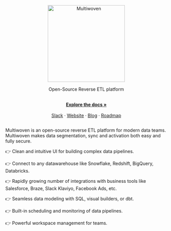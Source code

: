 <p align="center">
  <img src="https://res.cloudinary.com/dspflukeu/image/upload/v1706696350/Multiwoven/Logo_hrkaxj.png" alt="Multiwoven" width="240" />

  <p align="center">Open-Source Reverse ETL platform</p>
</p>

<p align="center">
    <br />
    <a href="https://docs.multiwoven.com" rel=""><strong>Explore the docs »</strong></a>
    <br />
  <br/>
  <a href="https://www.multiwoven.com/slack">Slack</a>
    ·
    <a href="https://multiwoven.com">Website</a>
    ·
    <a href="https://blog.multiwoven.com">Blog</a>
    ·
    <a href="https://roadmap.multiwoven.com">Roadmap</a>
  </p>

##

Multiwoven is an open-source reverse ETL platform for modern data teams. Multiwoven makes data segmentation, sync and activation both easy and fully secure. 

👉 Clean and intuitive UI for building complex data pipelines.

👉 Connect to any datawarehouse like Snowflake, Redshift, BigQuery, Databricks.

👉 Rapidly growing number of integrations with business tools like Salesforce, Braze, Slack  Klaviyo, Facebook Ads, etc.

👉 Seamless data modeling with SQL, visual builders, or dbt.

👉 Built-in scheduling and monitoring of data pipelines.

👉 Powerful workspace management for teams.
